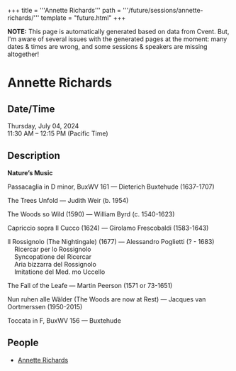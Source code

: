 +++
title = '''Annette Richards'''
path = '''/future/sessions/annette-richards/'''
template = "future.html"
+++

<p class="todo">
<strong>NOTE:</strong> This page is automatically generated based on data from Cvent.
But, I'm aware of several issues with the generated pages at the moment:
many dates & times are wrong, and some sessions & speakers are missing altogether!
</p>

<h1>Annette Richards</h1>
<h2>Date/Time</h2>
<p>Thursday, July 04, 2024<br>
11:30 AM – 12:15 PM (Pacific Time)</p>
<h2>Description</h2>
<div class="ag87-crtemvc-hsbk"><div class="css-vsf5of"><p class="carina-rte-public-DraftStyleDefault-block"><span style="font-weight: bold;">Nature’s Music</span></p><p class="carina-rte-public-DraftStyleDefault-block">Passacaglia in D minor, BuxWV 161 — Dieterich Buxtehude (1637-1707)</p><p class="carina-rte-public-DraftStyleDefault-block">The Trees Unfold — Judith Weir (b. 1954)</p><p class="carina-rte-public-DraftStyleDefault-block">The Woods so Wild (1590) — William Byrd (c. 1540-1623)</p><p class="carina-rte-public-DraftStyleDefault-block">Capriccio sopra Il Cucco (1624) — Girolamo Frescobaldi (1583-1643)</p><p class="carina-rte-public-DraftStyleDefault-block">Il Rossignolo (The Nightingale) (1677) — Alessandro Poglietti (? - 1683)<br>&nbsp; &nbsp; Ricercar per lo Rossignolo <br>&nbsp; &nbsp; Syncopatione del Ricercar<br>&nbsp; &nbsp; Aria bizzarra del Rossignolo<br>&nbsp; &nbsp; Imitatione del Med. mo Uccello</p><p class="carina-rte-public-DraftStyleDefault-block">The Fall of the Leafe — Martin Peerson (1571 or 73-1651)</p><p class="carina-rte-public-DraftStyleDefault-block">Nun ruhen alle Wälder (The Woods are now at Rest) — Jacques van Oortmerssen (1950-2015)</p><p class="carina-rte-public-DraftStyleDefault-block">Toccata in F, BuxWV 156 — Buxtehude</p></div></div>
<h2>People</h2>
<ul><li><a href="/future/performers/annette-richards/">Annette Richards</a></li></ul>

